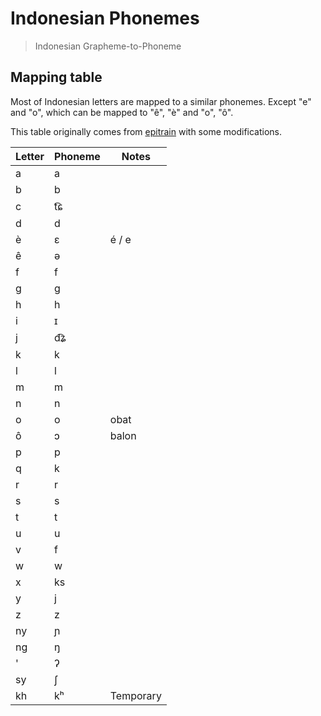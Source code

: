 # Indonesian Phonemes

> Indonesian Grapheme-to-Phoneme

## Mapping table

Most of Indonesian letters are mapped to a similar phonemes. Except "e" and "o", which can be mapped to "ê", "è" and "o", "ô".

This table originally comes from [epitrain](https://github.com/dmort27/epitran) with some modifications.

| Letter | Phoneme | Notes     |
| ------ | ------- | --------- |
| a      | a       |           |
| b      | b       |           |
| c      | t͡ɕ      |           |
| d      | d       |           |
| è      | ɛ       | é / e     |
| ê      | ə       |           |
| f      | f       |           |
| g      | ɡ       |           |
| h      | h       |           |
| i      | ɪ       |           |
| j      | d͡ʑ      |           |
| k      | k       |           |
| l      | l       |           |
| m      | m       |           |
| n      | n       |           |
| o      | o       | obat      |
| ô      | ɔ       | balon     |
| p      | p       |           |
| q      | k       |           |
| r      | r       |           |
| s      | s       |           |
| t      | t       |           |
| u      | u       |           |
| v      | f       |           |
| w      | w       |           |
| x      | ks      |           |
| y      | j       |           |
| z      | z       |           |
| ny     | ɲ       |           |
| ng     | ŋ       |           |
| '      | ʔ       |           |
| sy     | ʃ       |           |
| kh     | kʰ      | Temporary |
